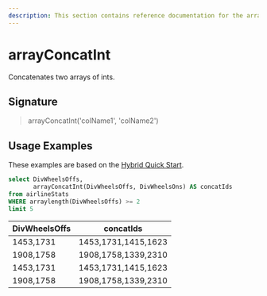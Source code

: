 ```yaml
---
description: This section contains reference documentation for the arrayConcatInt function.
---
```


# arrayConcatInt

Concatenates two arrays of ints.

## Signature

> arrayConcatInt('colName1', 'colName2')

## Usage Examples

These examples are based on the [Hybrid Quick Start](../../basics/getting-started/quick-start.md#hybrid).


```sql
select DivWheelsOffs, 
       arrayConcatInt(DivWheelsOffs, DivWheelsOns) AS concatIds
from airlineStats 
WHERE arraylength(DivWheelsOffs) >= 2
limit 5
```

|DivWheelsOffs|	concatIds|
| ------------- | ------------- |
|1453,1731|1453,1731,1415,1623|
|1908,1758|1908,1758,1339,2310|
|1453,1731|1453,1731,1415,1623|
|1908,1758|1908,1758,1339,2310|